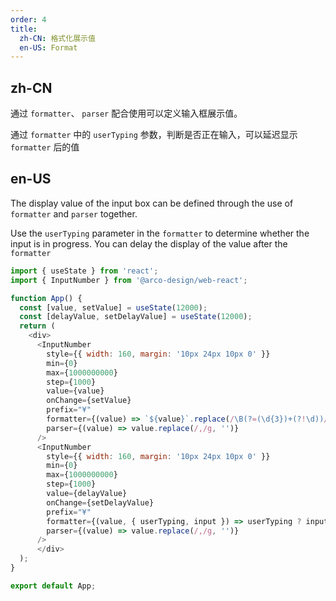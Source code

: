 ```yaml
---
order: 4
title:
  zh-CN: 格式化展示值
  en-US: Format
---
```


## zh-CN

通过 `formatter`、 `parser` 配合使用可以定义输入框展示值。

通过 `formatter` 中的 `userTyping` 参数，判断是否正在输入，可以延迟显示 `formatter` 后的值

## en-US

The display value of the input box can be defined through the use of `formatter` and `parser` together.

Use the `userTyping` parameter in the `formatter` to determine whether the input is in progress. You can delay the display of the value after the `formatter`
```js
import { useState } from 'react';
import { InputNumber } from '@arco-design/web-react';

function App() {
  const [value, setValue] = useState(12000);
  const [delayValue, setDelayValue] = useState(12000);
  return (
    <div>
      <InputNumber
        style={{ width: 160, margin: '10px 24px 10px 0' }}
        min={0}
        max={1000000000}
        step={1000}
        value={value}
        onChange={setValue}
        prefix="¥"
        formatter={(value) => `${value}`.replace(/\B(?=(\d{3})+(?!\d))/g, ',')}
        parser={(value) => value.replace(/,/g, '')}
      />
      <InputNumber
        style={{ width: 160, margin: '10px 24px 10px 0' }}
        min={0}
        max={1000000000}
        step={1000}
        value={delayValue}
        onChange={setDelayValue}
        prefix="¥"
        formatter={(value, { userTyping, input }) => userTyping ? input : `${value}`.replace(/\B(?=(\d{3})+(?!\d))/g, ',')}
        parser={(value) => value.replace(/,/g, '')}
      />
      </div>
  );
}

export default App;
```
